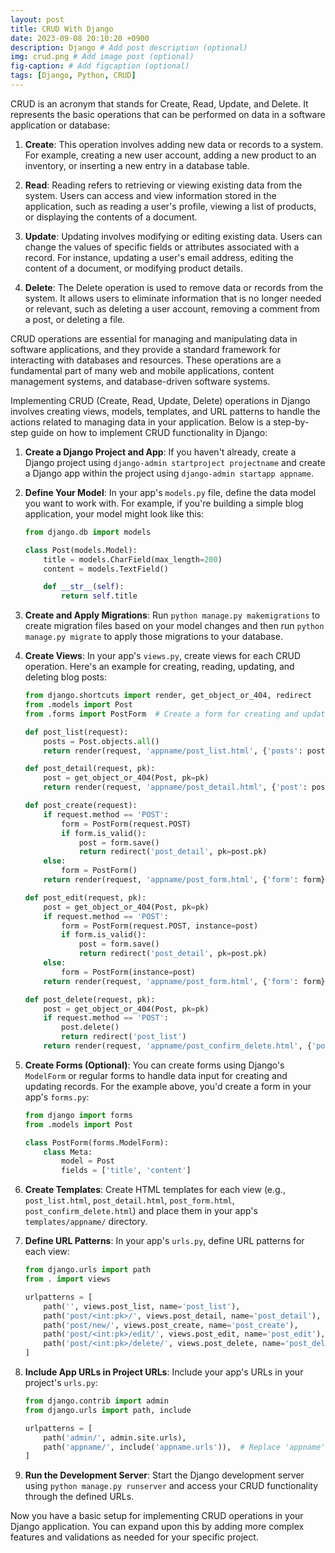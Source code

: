 ```yaml
---
layout: post
title: CRUD With Django
date: 2023-09-08 20:10:20 +0900
description: Django # Add post description (optional)
img: crud.png # Add image post (optional)
fig-caption: # Add figcaption (optional)
tags: [Django, Python, CRUD]
---
```


CRUD is an acronym that stands for Create, Read, Update, and Delete. It represents the basic operations that can be performed on data in a software application or database:

1. **Create**: This operation involves adding new data or records to a system. For example, creating a new user account, adding a new product to an inventory, or inserting a new entry in a database table.

2. **Read**: Reading refers to retrieving or viewing existing data from the system. Users can access and view information stored in the application, such as reading a user's profile, viewing a list of products, or displaying the contents of a document.

3. **Update**: Updating involves modifying or editing existing data. Users can change the values of specific fields or attributes associated with a record. For instance, updating a user's email address, editing the content of a document, or modifying product details.

4. **Delete**: The Delete operation is used to remove data or records from the system. It allows users to eliminate information that is no longer needed or relevant, such as deleting a user account, removing a comment from a post, or deleting a file.

CRUD operations are essential for managing and manipulating data in software applications, and they provide a standard framework for interacting with databases and resources. These operations are a fundamental part of many web and mobile applications, content management systems, and database-driven software systems.

Implementing CRUD (Create, Read, Update, Delete) operations in Django involves creating views, models, templates, and URL patterns to handle the actions related to managing data in your application. Below is a step-by-step guide on how to implement CRUD functionality in Django:

1. **Create a Django Project and App**:
   If you haven't already, create a Django project using `django-admin startproject projectname` and create a Django app within the project using `django-admin startapp appname`.

2. **Define Your Model**:
   In your app's `models.py` file, define the data model you want to work with. For example, if you're building a simple blog application, your model might look like this:

   ```python
   from django.db import models

   class Post(models.Model):
       title = models.CharField(max_length=200)
       content = models.TextField()

       def __str__(self):
           return self.title
   ```

3. **Create and Apply Migrations**:
   Run `python manage.py makemigrations` to create migration files based on your model changes and then run `python manage.py migrate` to apply those migrations to your database.

4. **Create Views**:
   In your app's `views.py`, create views for each CRUD operation. Here's an example for creating, reading, updating, and deleting blog posts:

   ```python
   from django.shortcuts import render, get_object_or_404, redirect
   from .models import Post
   from .forms import PostForm  # Create a form for creating and updating posts

   def post_list(request):
       posts = Post.objects.all()
       return render(request, 'appname/post_list.html', {'posts': posts})

   def post_detail(request, pk):
       post = get_object_or_404(Post, pk=pk)
       return render(request, 'appname/post_detail.html', {'post': post})

   def post_create(request):
       if request.method == 'POST':
           form = PostForm(request.POST)
           if form.is_valid():
               post = form.save()
               return redirect('post_detail', pk=post.pk)
       else:
           form = PostForm()
       return render(request, 'appname/post_form.html', {'form': form})

   def post_edit(request, pk):
       post = get_object_or_404(Post, pk=pk)
       if request.method == 'POST':
           form = PostForm(request.POST, instance=post)
           if form.is_valid():
               post = form.save()
               return redirect('post_detail', pk=post.pk)
       else:
           form = PostForm(instance=post)
       return render(request, 'appname/post_form.html', {'form': form})

   def post_delete(request, pk):
       post = get_object_or_404(Post, pk=pk)
       if request.method == 'POST':
           post.delete()
           return redirect('post_list')
       return render(request, 'appname/post_confirm_delete.html', {'post': post})
   ```

5. **Create Forms (Optional)**:
   You can create forms using Django's `ModelForm` or regular forms to handle data input for creating and updating records. For the example above, you'd create a form in your app's `forms.py`:

   ```python
   from django import forms
   from .models import Post

   class PostForm(forms.ModelForm):
       class Meta:
           model = Post
           fields = ['title', 'content']
   ```

6. **Create Templates**:
   Create HTML templates for each view (e.g., `post_list.html`, `post_detail.html`, `post_form.html`, `post_confirm_delete.html`) and place them in your app's `templates/appname/` directory.

7. **Define URL Patterns**:
   In your app's `urls.py`, define URL patterns for each view:

   ```python
   from django.urls import path
   from . import views

   urlpatterns = [
       path('', views.post_list, name='post_list'),
       path('post/<int:pk>/', views.post_detail, name='post_detail'),
       path('post/new/', views.post_create, name='post_create'),
       path('post/<int:pk>/edit/', views.post_edit, name='post_edit'),
       path('post/<int:pk>/delete/', views.post_delete, name='post_delete'),
   ]
   ```

8. **Include App URLs in Project URLs**:
   Include your app's URLs in your project's `urls.py`:

   ```python
   from django.contrib import admin
   from django.urls import path, include

   urlpatterns = [
       path('admin/', admin.site.urls),
       path('appname/', include('appname.urls')),  # Replace 'appname' with your app's name
   ]
   ```

9. **Run the Development Server**:
   Start the Django development server using `python manage.py runserver` and access your CRUD functionality through the defined URLs.

Now you have a basic setup for implementing CRUD operations in your Django application. You can expand upon this by adding more complex features and validations as needed for your specific project.